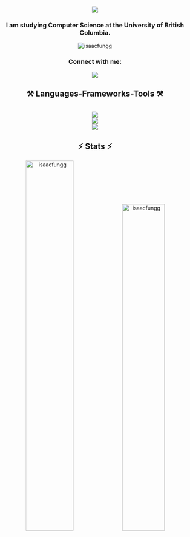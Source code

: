 <h1 align="center">
    <img src="https://readme-typing-svg.herokuapp.com/?font=Righteous&size=35&center=true&vCenter=true&width=500&height=70&duration=4000&lines=Hi+There!;+I'm+Isaac+Fung!;" />
</h1>

<h3 align="center">I am studying Computer Science at the University of British Columbia.</h3>
<p align="center"> <img src="https://komarev.com/ghpvc/?username=isaacfungg&label=Profile%20views&color=0e75b6&style=flat" alt="isaacfungg" /> </p>
<h3 align="center">Connect with me:</h3>
<div align="center"> 
  <a href="mailto:isaacfungg@gmail.com">
    <img src="https://img.shields.io/badge/Gmail-333333?style=for-the-badge&logo=gmail&logoColor=red" />
  </a>
</div>


<h2 align="center">⚒️ Languages-Frameworks-Tools ⚒️</h2>
<br/>
<div align="center">
    <img src="https://skillicons.dev/icons?i=java,python,js,c,cpp,html,css,r,mysql,mongodb" /><br>
    <img src="https://skillicons.dev/icons?i=django,react,selenium,jest,sqlite,express,nodejs,npm,pytorch,sklearn" /><br>
    <img src="https://skillicons.dev/icons?i=aws,eclipse,figma,git,idea,latex,linux,stackoverflow,vercel,vscode" /><br>
</div>


<h2 align="center">⚡ Stats ⚡</h2>
<div align="center">
  <img src="https://github-readme-streak-stats.herokuapp.com/?user=isaacfungg&" alt="isaacfungg" width="50%" />
  <img src="https://readme-stats-git-main-isaacs-projects-d4b89358.vercel.app/api?username=isaacfungg&show_icons=true&locale=en" alt="isaacfungg" width="47%" />
</div>



